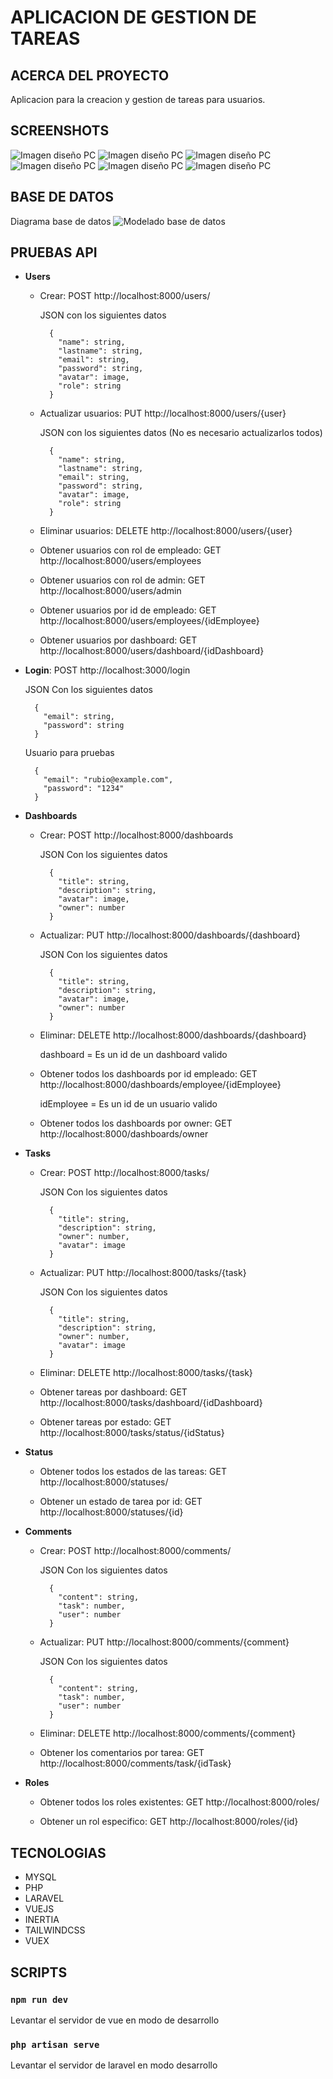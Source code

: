 # APLICACION DE GESTION DE TAREAS

## ACERCA DEL PROYECTO

Aplicacion para la creacion y gestion de tareas para usuarios.

## SCREENSHOTS
![Imagen diseño PC](./public/screenshots/1.png)
![Imagen diseño PC](./public/screenshots/2.png)
![Imagen diseño PC](./public/screenshots/3.png)
![Imagen diseño PC](./public/screenshots/4.png)
![Imagen diseño PC](./public/screenshots/5.png)
![Imagen diseño PC](./public/screenshots/6.png)

## BASE DE DATOS

Diagrama base de datos
![Modelado base de datos](./public/screenshots/modelado.png)

## PRUEBAS API

- **Users**
  - Crear: POST http://localhost:8000/users/

    JSON con los siguientes datos
    ```
      {
        "name": string,
        "lastname": string,
        "email": string,
        "password": string,
        "avatar": image,
        "role": string
      }
    ```
  - Actualizar usuarios: PUT http://localhost:8000/users/{user}

    JSON con los siguientes datos (No es necesario actualizarlos todos)
    ```
      {
        "name": string,
        "lastname": string,
        "email": string,
        "password": string,
        "avatar": image,
        "role": string
      }
    ```
    
  - Eliminar usuarios: DELETE http://localhost:8000/users/{user}

  - Obtener usuarios con rol de empleado: GET http://localhost:8000/users/employees

  - Obtener usuarios con rol de admin: GET http://localhost:8000/users/admin

  - Obtener usuarios por id de empleado: GET http://localhost:8000/users/employees/{idEmployee}

  - Obtener usuarios por dashboard: GET http://localhost:8000/users/dashboard/{idDashboard}

- **Login**: POST http://localhost:3000/login
  
  JSON Con los siguientes datos

  ```
    {
      "email": string,
      "password": string
    }
  ```

  Usuario para pruebas

  ```
    {
      "email": "rubio@example.com",
      "password": "1234"
    }
  ```

- **Dashboards**
  - Crear: POST http://localhost:8000/dashboards

    JSON Con los siguientes datos

    ```
      {
        "title": string,
        "description": string,
        "avatar": image,
        "owner": number
      }
    ```

  - Actualizar: PUT http://localhost:8000/dashboards/{dashboard}

    JSON Con los siguientes datos

    ```
      {
        "title": string,
        "description": string,
        "avatar": image,
        "owner": number
      }
    ```

  - Eliminar: DELETE http://localhost:8000/dashboards/{dashboard}

    dashboard = Es un id de un dashboard valido

  - Obtener todos los dashboards por id empleado: GET http://localhost:8000/dashboards/employee/{idEmployee}
  
    idEmployee = Es un id de un usuario valido

  - Obtener todos los dashboards por owner: GET http://localhost:8000/dashboards/owner
  
- **Tasks**
  - Crear: POST http://localhost:8000/tasks/

    JSON Con los siguientes datos

    ```
      {
        "title": string,
        "description": string,
        "owner": number,
        "avatar": image
      }
    ```

  - Actualizar: PUT http://localhost:8000/tasks/{task}

    JSON Con los siguientes datos

    ```
      {
        "title": string,
        "description": string,
        "owner": number,
        "avatar": image
      }
    ```

  - Eliminar: DELETE http://localhost:8000/tasks/{task}

  - Obtener tareas por dashboard: GET http://localhost:8000/tasks/dashboard/{idDashboard}

  - Obtener tareas por estado: GET http://localhost:8000/tasks/status/{idStatus} 

- **Status**
  - Obtener todos los estados de las tareas: GET http://localhost:8000/statuses/

  - Obtener un estado de tarea por id: GET http://localhost:8000/statuses/{id}

- **Comments**
  - Crear: POST http://localhost:8000/comments/

    JSON Con los siguientes datos

    ```
      {
        "content": string,
        "task": number,
        "user": number
      }
    ```

  - Actualizar: PUT http://localhost:8000/comments/{comment}

    JSON Con los siguientes datos

    ```
      {
        "content": string,
        "task": number,
        "user": number
      }
    ```

  - Eliminar: DELETE http://localhost:8000/comments/{comment}

  - Obtener los comentarios por tarea: GET http://localhost:8000/comments/task/{idTask}

- **Roles**
  - Obtener todos los roles existentes: GET http://localhost:8000/roles/

  - Obtener un rol especifico: GET http://localhost:8000/roles/{id}


## TECNOLOGIAS

- MYSQL
- PHP
- LARAVEL
- VUEJS
- INERTIA
- TAILWINDCSS
- VUEX

## SCRIPTS

### `npm run dev`

Levantar el servidor de vue en modo de desarrollo

### `php artisan serve`

Levantar el servidor de laravel en modo desarrollo

